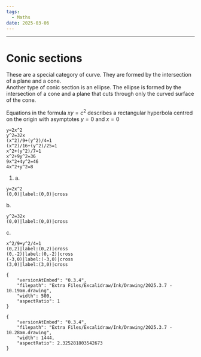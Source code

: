 ```yaml
---
tags:
  - Maths
date: 2025-03-06
---
```

---  
# Conic sections  
These are a special category of curve. They are formed by the intersection of a plane and a cone.  
Another type of conic section is an ellipse. The ellipse is formed by the intersection of a cone and a plane that cuts through only the curved surface of the cone.  
  
Equations in the formula $xy=c^2$ describes a rectangular hyperbola centred on the origin with asymptotes $y=0$ and $x=0$  
  
```desmos-graph  
y=2x^2  
y^2=32x  
(x^2)/9+(y^2)/4=1  
(x^2)/16+(y^2)/25=1  
x^2+(y^2)/7=1  
x^2+9y^2=36  
9x^2+4y^2=46  
4x^2+y^2=8  
```  
  
1. a.   
```desmos-graph  
y=2x^2  
(0,0)|label:(0,0)|cross  
```  
b.   
```desmos-graph  
y^2=32x  
(0,0)|label:(0,0)|cross  
```  
c.  
```desmos-graph  
x^2/9+y^2/4=1  
(0,2)|label:(0,2)|cross  
(0,-2)|label:(0,-2)|cross  
(-3,0)|label:(-3,0)|cross  
(3,0)|label:(3,0)|cross  
```  
  
  
```handdrawn-ink  
{  
	"versionAtEmbed": "0.3.4",  
	"filepath": "Extra Files/Excalidraw/Ink/Drawing/2025.3.7 - 10.19am.drawing",  
	"width": 500,  
	"aspectRatio": 1  
}  
```  
  
```handdrawn-ink  
{  
	"versionAtEmbed": "0.3.4",  
	"filepath": "Extra Files/Excalidraw/Ink/Drawing/2025.3.7 - 10.28am.drawing",  
	"width": 1444,  
	"aspectRatio": 2.325281803542673  
}  
```  
  
